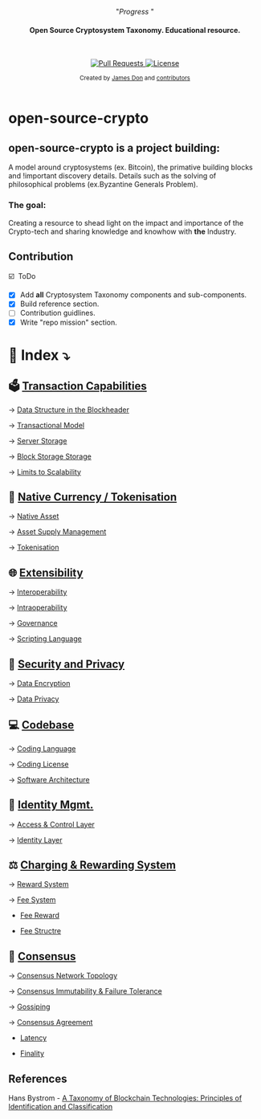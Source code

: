 <p align="center">"<i>Progress </i>"</p>

<h4 align="center">Open Source Cryptosystem Taxonomy. Educational resource.</h4>

<br>

<p align="center">
<a href="https://github.com/JamestheDon/open-source-crypto/pulls">
<img src="https://img.shields.io/badge/PRs-welcome-brightgreen.svg?longCache=true" alt="Pull Requests">
</a>
<a href="http://www.gnu.org/licenses/">
<img src="https://img.shields.io/badge/License-GNU-blue.svg?longCache=true" alt="License">
</a>
</p>

<div align="center">
<sub>Created by
<a href="https://twitter.com/trimstray">James Don</a> and
<a href="https://github.com/trimstray/the-book-of-secret-knowledge/graphs/contributors">contributors</a>
</div>

<br>

# open-source-crypto

## open-source-crypto is a project building:

A model around cryptosystems (ex. Bitcoin), the primative building blocks and !important discovery details. Details such as the solving of philosophical problems (ex.Byzantine Generals Problem).

### The goal:

Creating a resource to shead light on the impact and importance of the Crypto-tech and sharing knowledge and knowhow with **the** Industry.

## Contribution

:ballot_box_with_check: &nbsp;ToDo

- [x] Add **all** Cryptosystem Taxonomy components and sub-components.
- [x] Build reference section.
- [ ] Contribution guidlines.
- [x] Write "repo mission" section.

# :open_file_folder: Index ⤵️

## :ballot_box: **[Transaction Capabilities](https://github.com/JamestheDon/open-source-crypto/tree/master/Transaction-Capabilities)**

→ [Data Structure in the Blockheader](https://github.com/JamestheDon/open-source-crypto/tree/master/Transaction-Capabilities/Data-Structure-In-Blockheader)

→ [Transactional Model](https://github.com/JamestheDon/open-source-crypto/tree/master/Transaction-Capabilities/Transactional-Model)

→ [Server Storage](https://github.com/JamestheDon/open-source-crypto/tree/master/Transaction-Capabilities/Server-Storage)

→ [Block Storage Storage](https://github.com/JamestheDon/open-source-crypto/tree/master/Transaction-Capabilities/Block-Storage-Storage)

→ [Limits to Scalability](https://github.com/JamestheDon/open-source-crypto/tree/master/Transaction-Capabilities/Limits-to-Scalability)

## :currency_exchange: **[Native Currency / Tokenisation](https://github.com/JamestheDon/open-source-crypto/tree/master/Native-Currency-Tokenisation)**

→ [Native Asset](https://github.com/JamestheDon/open-source-crypto/tree/master/Native-Currency-Tokenisation/Native-Asset)

→ [Asset Supply Management](https://github.com/JamestheDon/open-source-crypto/tree/master/Native-Currency-Tokenisation/Asset-Supply-Mgmt)

→ [Tokenisation](https://github.com/JamestheDon/open-source-crypto/tree/master/Native-Currency-Tokenisation/Tokenisation)

## :globe_with_meridians: **[Extensibility](https://github.com/JamestheDon/open-source-crypto/tree/master/Extensibility)**

→ [Interoperability](https://github.com/JamestheDon/open-source-crypto/tree/master/Extensibility/Interoperability)

→ [Intraoperability](https://github.com/JamestheDon/open-source-crypto/tree/master/Extensibility/Intraoperability)

→ [Governance](https://github.com/JamestheDon/open-source-crypto/tree/master/Extensibility/Governance)

→ [Scripting Language](https://github.com/JamestheDon/open-source-crypto/tree/master/Extensibility/Scripting-Language)

## :closed_lock_with_key: **[Security and Privacy](https://github.com/JamestheDon/open-source-crypto/tree/master/Security-And-Privacy)**

→ [Data Encryption](https://github.com/JamestheDon/open-source-crypto/tree/master/Security-And-Privacy/Data-Encryption)

→ [Data Privacy](https://github.com/JamestheDon/open-source-crypto/tree/master/Security-And-Privacy/Data-Privacy)

## :computer: **[Codebase](https://github.com/JamestheDon/open-source-crypto/tree/master/Codebase)**

→ [Coding Language](https://github.com/JamestheDon/open-source-crypto/tree/master/Codebase/Coding-Language)

→ [Coding License](https://github.com/JamestheDon/open-source-crypto/tree/master/Codebase/Coding-Language)

→ [Software Architecture](https://github.com/JamestheDon/open-source-crypto/tree/master/Codebase/Software-Architecture)

## :busts_in_silhouette: **[Identity Mgmt.](https://github.com/JamestheDon/open-source-crypto/tree/master/Identity-Mgmt)**

→ [Access & Control Layer](https://github.com/JamestheDon/open-source-crypto/tree/master/Identity-Mgmt/Access-And-Control-Layer)

→ [Identity Layer](https://github.com/JamestheDon/open-source-crypto/tree/master/Identity-Mgmt/Identity-Layer)

## :balance_scale: **[Charging & Rewarding System](https://github.com/JamestheDon/open-source-crypto/tree/master/Charging-And-Rewarding)**

→ [Reward System](https://github.com/JamestheDon/open-source-crypto/tree/master/Charging-And-Rewarding/Reward-System)

→ [Fee System](https://github.com/JamestheDon/open-source-crypto/tree/master/Charging-And-Rewarding/Fee-System)

- [Fee Reward](https://github.com/JamestheDon/open-source-crypto/tree/master/Charging-And-Rewarding/Fee-System/Fee-Reward)

- [Fee Structre](https://github.com/JamestheDon/open-source-crypto/tree/master/Charging-And-Rewarding/Fee-System/Fee-Structre)

## :handshake: **[Consensus](https://github.com/JamestheDon/open-source-crypto/tree/master/Consensus)**

→ [Consensus Network Topology](https://github.com/JamestheDon/open-source-crypto/tree/master/Consensus/Cons-Network-Topology)

→ [Consensus Immutability & Failure Tolerance](https://github.com/JamestheDon/open-source-crypto/tree/master/Consensus/Cons-Immutability-And-Failure-Tolerance)

→ [Gossiping](https://github.com/JamestheDon/open-source-crypto/tree/master/Consensus/Gossiping)

→ [Consensus Agreement](https://github.com/JamestheDon/open-source-crypto/tree/master/Consensus/Cons-Agreement)

- [Latency](https://github.com/JamestheDon/open-source-crypto/tree/master/Consensus/Cons-Agreement/Latency)

- [Finality](https://github.com/JamestheDon/open-source-crypto/tree/master/Consensus/Cons-Agreement/Finality)

## References

Hans Bystrom - [A Taxonomy of Blockchain Technologies: Principles of Identification and Classification](http://ledger.pitt.edu/ojs/index.php/ledger/article/view/100)
